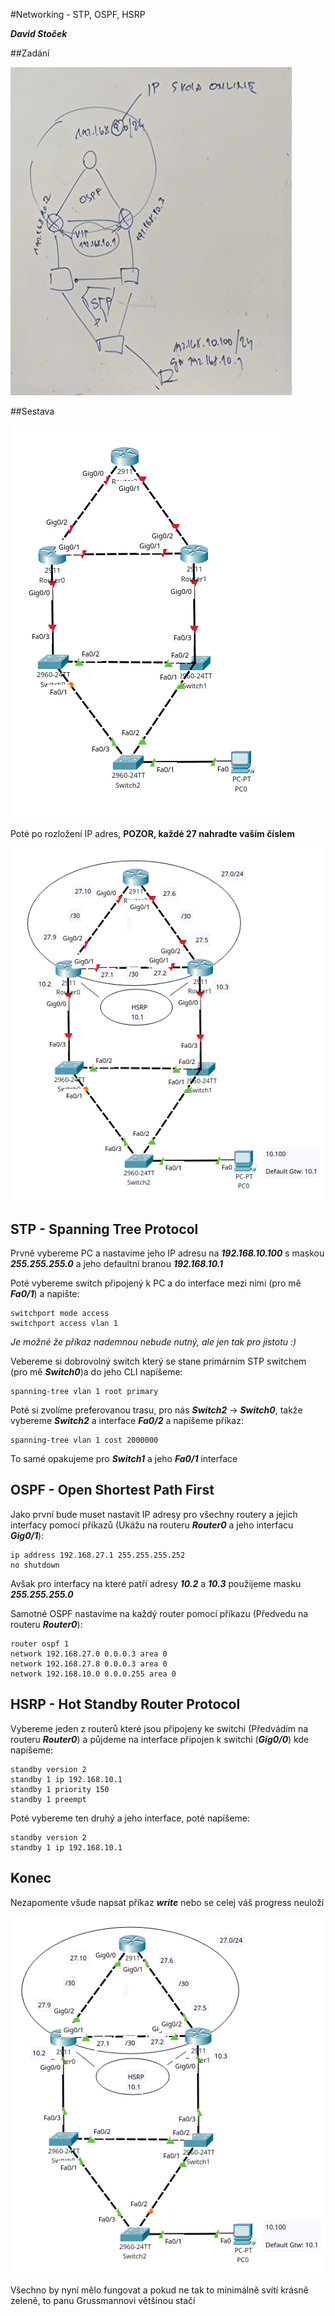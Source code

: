 #Networking - STP, OSPF, HSRP

***David Stoček***

##Zadání

![Zadání](./img/zadani.jpg)

##Sestava

![start](./img/start.png)

Poté po rozložení IP adres, **POZOR, každé 27 nahradte vaším číslem**

![start-desc](./img/start-desc.png)

## STP - Spanning Tree Protocol

Prvně vybereme PC a nastavíme jeho IP adresu na ***192.168.10.100*** s maskou ***255.255.255.0*** a jeho defaultní branou ***192.168.10.1***

Poté vybereme switch připojený k PC a do interface mezi nimi (pro mě ***Fa0/1***) a napište:

    switchport mode access
    switchport access vlan 1

*Je možné že příkaz nademnou nebude nutný, ale jen tak pro jistotu :)*

Vebereme si dobrovolný switch který se stane primárním STP switchem (pro mě ***Switch0***)a do jeho CLI napíšeme:
    
    spanning-tree vlan 1 root primary

Poté si zvolíme preferovanou trasu, pro nás ***Switch2*** -> ***Switch0***, takže vybereme ***Switch2*** a interface ***Fa0/2*** a napíšeme příkaz:

    spanning-tree vlan 1 cost 2000000

To samé opakujeme pro ***Switch1*** a jeho ***Fa0/1*** interface

## OSPF - Open Shortest Path First

Jako první bude muset nastavit IP adresy pro všechny routery a jejich interfacy pomocí příkazů (Ukážu na routeru ***Router0*** a jeho interfacu ***Gig0/1***):

    ip address 192.168.27.1 255.255.255.252
    no shutdown

Avšak pro interfacy na které patří adresy ***10.2*** a ***10.3*** použijeme masku ***255.255.255.0***

Samotné OSPF nastavíme na každý router pomocí příkazu (Předvedu na routeru ***Router0***): 

    router ospf 1
    network 192.168.27.0 0.0.0.3 area 0
    network 192.168.27.8 0.0.0.3 area 0
    network 192.168.10.0 0.0.0.255 area 0

## HSRP - Hot Standby Router Protocol

Vybereme jeden z routerů které jsou připojeny ke switchi (Předvádím na routeru ***Router0***) a půjdeme na interface připojen k switchi (***Gig0/0***) kde napíšeme:

    standby version 2
    standby 1 ip 192.168.10.1
    standby 1 priority 150
    standby 1 preempt

Poté vybereme ten druhý a jeho interface, poté napíšeme:

    standby version 2
    standby 1 ip 192.168.10.1

## Konec

Nezapomente všude napsat příkaz ***write*** nebo se celej váš progress neuloží

![end](./img/end.png)

Všechno by nyní mělo fungovat a pokud ne tak to minimálně svítí krásně zeleně, to panu Grussmannovi většinou stačí
